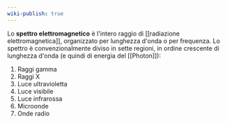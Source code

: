 ```yaml
---
wiki-publish: true
---
```

Lo **spettro elettromagnetico** è l'intero raggio di [[radiazione elettromagnetica]], organizzato per lunghezza d'onda o per frequenza. Lo spettro è convenzionalmente diviso in sette regioni, in ordine crescente di lunghezza d'onda (e quindi di energia del [[Photon]]):
1. Raggi gamma
2. Raggi X
3. Luce ultravioletta
4. Luce visibile
5. Luce infrarossa
6. Microonde
7. Onde radio